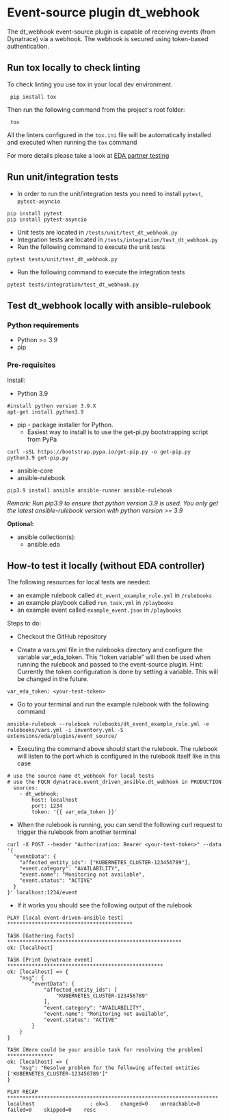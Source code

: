 # Event-source plugin dt_webhook

The dt_webhook event-source plugin is capable of receiving events (from Dynatrace) via a webhook. The webhook is secured using token-based authentication.

## Run tox locally to check linting

To check linting you use tox in your local dev environment. 

```
 pip install tox
```

Then run the following command from the project's root folder:

```
 tox
```

All the linters configured in the `tox.ini` file will be automatically installed and executed when running the `tox` command

For more details please take a look at [EDA partner testing](https://github.com/ansible/eda-partner-testing/blob/main/README.md)

## Run unit/integration tests

 * In order to run the unit/integration tests you need to install `pytest`, `pytest-asyncio`
 ```
 pip install pytest
 pip install pytest-asyncio
 ```
 * Unit tests are located in `/tests/unit/test_dt_webhook.py`
 * Integration tests are located in `/tests/integration/test_dt_webhook.py`
 * Run the following command to execute the unit tests
 ```
 pytest tests/unit/test_dt_webhook.py
 ```
 * Run the following command to execute the integration tests
 ```
 pytest tests/integration/test_dt_webhook.py
 ```

## Test dt_webhook locally with ansible-rulebook

### Python requirements

 * Python >= 3.9
 * pip 

### Pre-requisites 

Install:

* Python 3.9

```
#install python version 3.9.X
apt-get install python3.9 
```

 *  pip - package installer for Python. 
     * Easiest way to install is to use the get-pi.py bootstrapping script from PyPa

```
curl -sSL https://bootstrap.pypa.io/get-pip.py -o get-pip.py
python3.9 get-pip.py
```

 * ansible-core
 * ansible-rulebook 

```
pip3.9 install ansible ansible-runner ansible-rulebook
```

*Remark: Run pip3.9 to ensure that python version 3.9 is used. You only get the latest ansible-rulebook version with python version >= 3.9*

**Optional:**

 * ansible collection(s):
     * ansible.eda

## How-to test it locally (without EDA controller)

The following resources for local tests are needed:

* an example rulebook called `dt_event_example_rule.yml` in `/rulebooks`
* an example playbook called `run_task.yml` in `/playbooks`
* an example event called `example_event.json` in `/playbooks`

Steps to do:

* Checkout the GitHub repository

* Create a vars.yml file in the rulebooks directory and configure the variable var_eda_token. This “token variable” will then be used when running the rulebook and passed to the event-source plugin. Hint: Currently the token configuration is done by setting a variable. This will be changed in the future.

```
var_eda_token: <your-test-token> 
```

 * Go to your terminal and run the example rulebook with the following command

```
ansible-rulebook --rulebook rulebooks/dt_event_example_rule.yml -e rulebooks/vars.yml -i inventory.yml -S extensions/eda/plugins/event_source/
```

 * Executing the command above should start the rulebook. The rulebook will listen to the port which is configured in the rulebook itself like in this case

```
# use the source name dt_webhook for local tests
# use the FQCN dynatrace.event_driven_ansible.dt_webhook in PRODUCTION 
  sources:
    - dt_webhook:
        host: localhost
        port: 1234
        token: '{{ var_eda_token }}' 
```

 * When the rulebook is running, you can send the following curl request to trigger the rulebook from another terminal

```
curl -X POST --header "Authorization: Bearer <your-test-token>" --data '{
  "eventData": {
    "affected_entity_ids": ["KUBERNETES_CLUSTER-123456789"],
    "event.category": "AVAILABILITY",
    "event.name": "Monitoring not available",
    "event.status": "ACTIVE"
  }
}' localhost:1234/event
```

 * If it works you should see the following output of the rulebook

```
PLAY [local event-driven-ansible test] *****************************************

TASK [Gathering Facts] *********************************************************
ok: [localhost]

TASK [Print Dynatrace event] ***************************************************
ok: [localhost] => {
    "msg": {
        "eventData": {
            "affected_entity_ids": [
                "KUBERNETES_CLUSTER-123456789"
            ],
            "event.category": "AVAILABILITY",
            "event.name": "Monitoring not available",
            "event.status": "ACTIVE"
        }
    }
}

TASK [Here could be your ansible task for resolving the problem] ***************
ok: [localhost] => {
    "msg": "Resolve problem for the following affected entities ['KUBERNETES_CLUSTER-123456789']"
}

PLAY RECAP *********************************************************************
localhost                  : ok=3    changed=0    unreachable=0    failed=0    skipped=0    resc
```
